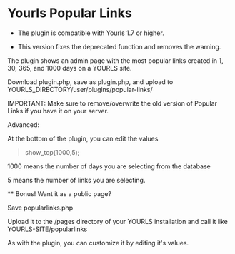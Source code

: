 # Yourls Popular Links

* The plugin is compatible with Yourls 1.7 or higher.

* This version fixes the deprecated function and removes the warning.

The plugin shows an admin page with the most popular links created in 1, 30, 365, and 1000 days on a YOURLS site.

Download plugin.php, save as plugin.php, and upload to YOURLS_DIRECTORY/user/plugins/popular-links/

IMPORTANT:  Make sure to remove/overwrite the old version of Popular Links if you have it on your server.

Advanced:

At the bottom of the plugin, you can edit the values

> show_top(1000,5);

1000 means the number of days you are selecting from the database

5 means the number of links you are selecting.

** Bonus! Want it as a public page?

Save popularlinks.php

Upload it to the /pages directory of your YOURLS installation
and call it like YOURLS-SITE/popularlinks

As with the plugin, you can customize it by editing it's values.
